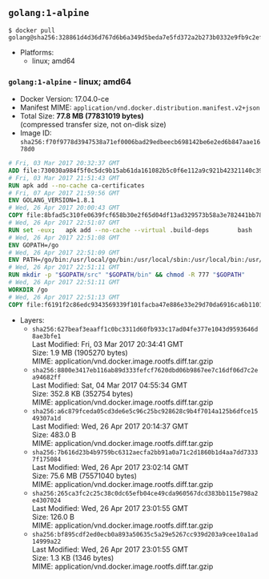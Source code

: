 ## `golang:1-alpine`

```console
$ docker pull golang@sha256:328861d4d36d767d6b6a349d5beda7e5fd372a2b273b0332e9fb9c2ef7ecbac3
```

-	Platforms:
	-	linux; amd64

### `golang:1-alpine` - linux; amd64

-	Docker Version: 17.04.0-ce
-	Manifest MIME: `application/vnd.docker.distribution.manifest.v2+json`
-	Total Size: **77.8 MB (77831019 bytes)**  
	(compressed transfer size, not on-disk size)
-	Image ID: `sha256:f70f9778d3947538a71ef0006bad29edbeecb698142be6e2ed6b847aae1678d0`

```dockerfile
# Fri, 03 Mar 2017 20:32:37 GMT
ADD file:730030a984f5f0c5dc9b15ab61da161082b5c0f6e112a9c921b42321140c3927 in / 
# Fri, 03 Mar 2017 21:51:43 GMT
RUN apk add --no-cache ca-certificates
# Fri, 07 Apr 2017 21:59:56 GMT
ENV GOLANG_VERSION=1.8.1
# Wed, 26 Apr 2017 20:00:43 GMT
COPY file:8bfad5c310fe0639fcf658b30e2f65d04df13ad329573b58a3e782441bb7839c in /go-alpine-patches/ 
# Wed, 26 Apr 2017 22:51:07 GMT
RUN set -eux; 	apk add --no-cache --virtual .build-deps 		bash 		gcc 		musl-dev 		openssl 		go 	; 	export 		GOROOT_BOOTSTRAP="$(go env GOROOT)" 		GOOS="$(go env GOOS)" 		GOARCH="$(go env GOARCH)" 		GO386="$(go env GO386)" 		GOARM="$(go env GOARM)" 		GOHOSTOS="$(go env GOHOSTOS)" 		GOHOSTARCH="$(go env GOHOSTARCH)" 	; 		wget -O go.tgz "https://golang.org/dl/go$GOLANG_VERSION.src.tar.gz"; 	echo '33daf4c03f86120fdfdc66bddf6bfff4661c7ca11c5da473e537f4d69b470e57 *go.tgz' | sha256sum -c -; 	tar -C /usr/local -xzf go.tgz; 	rm go.tgz; 		cd /usr/local/go/src; 	for p in /go-alpine-patches/*.patch; do 		[ -f "$p" ] || continue; 		patch -p2 -i "$p"; 	done; 	./make.bash; 		rm -rf /go-alpine-patches; 	apk del .build-deps; 		export PATH="/usr/local/go/bin:$PATH"; 	go version
# Wed, 26 Apr 2017 22:51:08 GMT
ENV GOPATH=/go
# Wed, 26 Apr 2017 22:51:09 GMT
ENV PATH=/go/bin:/usr/local/go/bin:/usr/local/sbin:/usr/local/bin:/usr/sbin:/usr/bin:/sbin:/bin
# Wed, 26 Apr 2017 22:51:11 GMT
RUN mkdir -p "$GOPATH/src" "$GOPATH/bin" && chmod -R 777 "$GOPATH"
# Wed, 26 Apr 2017 22:51:11 GMT
WORKDIR /go
# Wed, 26 Apr 2017 22:51:13 GMT
COPY file:f6191f2c86edc9343569339f101facba47e886e33e29d70da6916ca6b1101a53 in /usr/local/bin/ 
```

-	Layers:
	-	`sha256:627beaf3eaaff1c0bc3311d60fb933c17ad04fe377e1043d9593646d8ae3bfe1`  
		Last Modified: Fri, 03 Mar 2017 20:34:41 GMT  
		Size: 1.9 MB (1905270 bytes)  
		MIME: application/vnd.docker.image.rootfs.diff.tar.gzip
	-	`sha256:8800e3417eb116ab89d333fefcf7620dbd06b9867ee7c16df06d7c2ea94682ff`  
		Last Modified: Sat, 04 Mar 2017 04:55:34 GMT  
		Size: 352.8 KB (352754 bytes)  
		MIME: application/vnd.docker.image.rootfs.diff.tar.gzip
	-	`sha256:a6c879fceda05cd3de6e5c96c25bc928628c9b4f7014a125b6dfce1549307a1d`  
		Last Modified: Wed, 26 Apr 2017 20:14:37 GMT  
		Size: 483.0 B  
		MIME: application/vnd.docker.image.rootfs.diff.tar.gzip
	-	`sha256:7b616d23b4b9759bc6312aecfa2bb91a0a71c2d1860b1d4aa7dd73337f175084`  
		Last Modified: Wed, 26 Apr 2017 23:02:14 GMT  
		Size: 75.6 MB (75571040 bytes)  
		MIME: application/vnd.docker.image.rootfs.diff.tar.gzip
	-	`sha256:265ca3fc2c25c38c0dc65efb04ce49cda960567dcd383bb115e798a2e4307024`  
		Last Modified: Wed, 26 Apr 2017 23:01:55 GMT  
		Size: 126.0 B  
		MIME: application/vnd.docker.image.rootfs.diff.tar.gzip
	-	`sha256:bf895cdf2ed0ecb0a893a50635c5a29e5267cc939d203a9cee10a1ad14999a22`  
		Last Modified: Wed, 26 Apr 2017 23:01:55 GMT  
		Size: 1.3 KB (1346 bytes)  
		MIME: application/vnd.docker.image.rootfs.diff.tar.gzip
